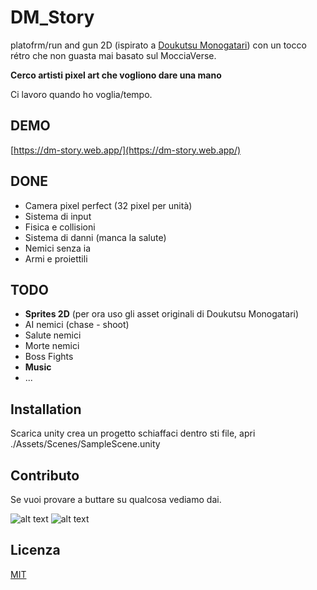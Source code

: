 # DM_Story

platofrm/run and gun 2D (ispirato a [Doukutsu Monogatari](https://www.cavestory.org/)) con un tocco rétro che non guasta mai basato sul MocciaVerse.

**Cerco artisti pixel art che vogliono dare una mano**

Ci lavoro quando ho voglia/tempo.

## DEMO

[https://dm-story.web.app/](https://dm-story.web.app/)

## DONE

- Camera pixel perfect (32 pixel per unità)
- Sistema di input
- Fisica e collisioni
- Sistema di danni (manca la salute)
- Nemici senza ia
- Armi e proiettili

## TODO

- **Sprites 2D** (per ora uso gli asset originali di Doukutsu Monogatari)
- AI nemici (chase - shoot)
- Salute nemici
- Morte nemici
- Boss Fights
- **Music**
- ...

## Installation

Scarica unity crea un progetto schiaffaci dentro sti file, apri ./Assets/Scenes/SampleScene.unity

## Contributo
Se vuoi provare a buttare su qualcosa vediamo dai.

![alt text](https://firebasestorage.googleapis.com/v0/b/dm-story.appspot.com/o/fire.svg?alt=media&token=fd8574c0-8128-4086-8de3-13c23ccfbd41)
![alt text](https://firebasestorage.googleapis.com/v0/b/dm-story.appspot.com/o/fire.svg?alt=media&token=fd8574c0-8128-4086-8de3-13c23ccfbd41)

## Licenza
[MIT](https://choosealicense.com/licenses/mit/)
